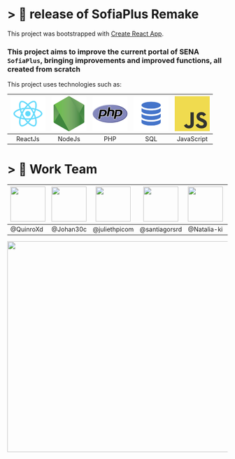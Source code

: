 # > 🚀 release of SofiaPlus Remake

This project was bootstrapped with [Create React App](https://github.com/facebook/create-react-app).

### This project aims to improve the current portal of SENA <code>SofiaPlus</code>, bringing improvements and improved functions, all created from scratch

This project uses technologies such as:

| <img height="80" width="80" src="https://raw.githubusercontent.com/github/explore/80688e429a7d4ef2fca1e82350fe8e3517d3494d/topics/react/react.png"> | <img width="80" height="80" src="https://raw.githubusercontent.com/github/explore/80688e429a7d4ef2fca1e82350fe8e3517d3494d/topics/nodejs/nodejs.png"> | <img height="80"  width="80" src="https://raw.githubusercontent.com/github/explore/80688e429a7d4ef2fca1e82350fe8e3517d3494d/topics/php/php.png"> | <img height="80" width="80" src="https://raw.githubusercontent.com/github/explore/80688e429a7d4ef2fca1e82350fe8e3517d3494d/topics/sql/sql.png"> |<img height="80" width="80" src="https://raw.githubusercontent.com/github/explore/80688e429a7d4ef2fca1e82350fe8e3517d3494d/topics/javascript/javascript.png"> |
| :---: | :---: | :---: | :---: | :---: |
| ReactJs | NodeJs | PHP | SQL | JavaScript |

# > 💼 Work Team

| <img height ="80px" width="80px" src="https://avatars.githubusercontent.com/u/101137073?v=4"> | <img height ="80px" width="80px" src="https://avatars.githubusercontent.com/u/101153810?v=4"> | <img height ="80px" width="80px" src="https://avatars.githubusercontent.com/u/101998879?v=4"> | <img height ="80px" width="80px" src="https://avatars.githubusercontent.com/u/101999070?v=4"> | <img height ="80px" width="80px" src="https://avatars.githubusercontent.com/u/101999101?v=4"> | <img height ="80px" width="80px" src="https://avatars.githubusercontent.com/u/84690368?v=4">|
| - | - | - | - | - | - |
| @QuinroXd | @Johan30c | @juliethpicom | @santiagorsrd | @Natalia-ki  | @PintoGamer64 |

<img height="483px" width="753px" src="https://user-images.githubusercontent.com/84690368/178127391-008d3913-f4bd-4ba3-8cc0-ca2a6be9eeb6.png">

